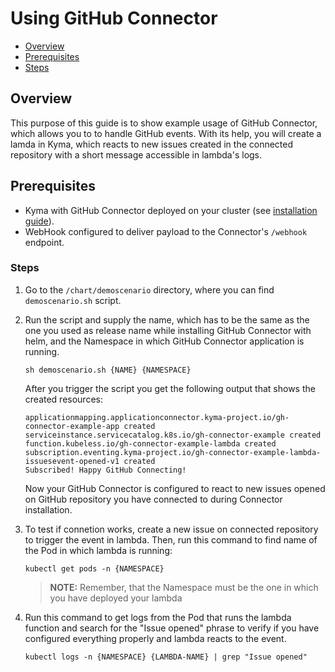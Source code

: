 # Using GitHub Connector <!-- omit in toc -->

- [Overview](#overview)
- [Prerequisites](#prerequisites)
- [Steps](#steps)

## Overview

This purpose of this guide is to show example usage of GitHub Connector, which allows you to to handle GitHub events. With its help, you will create a lamda in Kyma, which reacts to new issues created in the connected repository with a short message accessible in lambda's logs. 

## Prerequisites

- Kyma with GitHub Connector deployed on your cluster (see [installation guide](/chart/githubconnector/README.md)).
- WebHook configured to deliver payload to the Connector's `/webhook` endpoint.

### Steps

1. Go to the `/chart/demoscenario` directory, where you can find `demoscenario.sh` script.

2. Run the script and supply the name, which has to be the same as the one you used as release name while installing GitHub Connector with helm, and the Namespace in which GitHub Connector application is running.

   ```shell
   sh demoscenario.sh {NAME} {NAMESPACE}
   ```

   After you trigger the script you get the following output that shows the created resources:

   ```
   applicationmapping.applicationconnector.kyma-project.io/gh-connector-example-app created
   serviceinstance.servicecatalog.k8s.io/gh-connector-example created
   function.kubeless.io/gh-connector-example-lambda created
   subscription.eventing.kyma-project.io/gh-connector-example-lambda-issuesevent-opened-v1 created
   Subscribed! Happy GitHub Connecting!
   ```

   Now your GitHub Connector is configured to react to new issues opened on GitHub repository you have connected to during Connector installation.

3. To test if connetion works, create a new issue on connected repository to trigger the event in lambda. Then, run this command to find name of the Pod in which lambda is running:

   `kubectl get pods -n {NAMESPACE}`

   >**NOTE:** Remember, that the Namespace must be the one in which you have deployed your lambda

4. Run this command to get logs from the Pod that runs the lambda function and search for the "Issue opened" phrase to verify if you have configured everything properly and lambda reacts to the event.

   `kubectl logs -n {NAMESPACE} {LAMBDA-NAME} | grep "Issue opened"`



